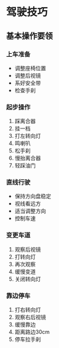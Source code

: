# 驾驶技巧

## 基本操作要领

### 上车准备
- 调整座椅位置
- 调整后视镜
- 系好安全带
- 检查手刹

### 起步操作
1. 踩离合器
2. 挂一档
3. 打左转向灯
4. 鸣喇叭
5. 松手刹
6. 慢抬离合器
7. 轻踩油门

### 直线行驶
- 保持方向盘稳定
- 视线看远方
- 适当调整方向
- 控制车速

### 变更车道
1. 观察后视镜
2. 打转向灯
3. 再次观察
4. 缓慢变道
5. 关闭转向灯

### 靠边停车
1. 打右转向灯
2. 观察右后视镜
3. 缓慢靠边
4. 距离路边30cm
5. 停车拉手刹